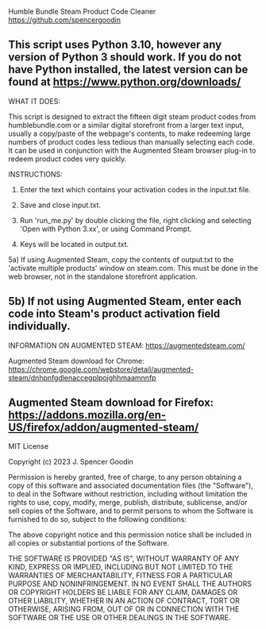 Humble Bundle Steam Product Code Cleaner
https://github.com/spencergoodin

This script uses Python 3.10, however any version of Python 3 should work. If you do not have Python installed, the latest version can be found at https://www.python.org/downloads/
------------------------------------------------------------------------------------------
WHAT IT DOES:

This script is designed to extract the fifteen digit steam product codes from humblebundle.com or a similar digital storefront from a larger text input, usually a copy/paste of the webpage's contents, to make redeeming large numbers of product codes less tedious than manually selecting each code. It can be used in conjunction with the Augmented Steam browser plug-in to redeem product codes very quickly.

INSTRUCTIONS:

1) Enter the text which contains your activation codes in the input.txt file.

2) Save and close input.txt.

3) Run 'run_me.py' by double clicking the file, right clicking and selecting 'Open with Python 3.xx', or using Command Prompt.

4) Keys will be located in output.txt.

5a) If using Augmented Steam, copy the contents of output.txt to the 'activate multiple products' window on steam.com. This must be done in the web browser, not in the standalone storefront application.

5b) If not using Augmented Steam, enter each code into Steam's product activation field individually.
------------------------------------------------------------------------------------------
INFORMATION ON AUGMENTED STEAM:
https://augmentedsteam.com/

Augmented Steam download for Chrome:
https://chrome.google.com/webstore/detail/augmented-steam/dnhpnfgdlenaccegplpojghhmaamnnfp

Augmented Steam download for Firefox:
https://addons.mozilla.org/en-US/firefox/addon/augmented-steam/
------------------------------------------------------------------------------------------
MIT License

Copyright (c) 2023 J. Spencer Goodin

Permission is hereby granted, free of charge, to any person obtaining a copy
of this software and associated documentation files (the "Software"), to deal
in the Software without restriction, including without limitation the rights
to use, copy, modify, merge, publish, distribute, sublicense, and/or sell
copies of the Software, and to permit persons to whom the Software is
furnished to do so, subject to the following conditions:

The above copyright notice and this permission notice shall be included in all
copies or substantial portions of the Software.

THE SOFTWARE IS PROVIDED "AS IS", WITHOUT WARRANTY OF ANY KIND, EXPRESS OR
IMPLIED, INCLUDING BUT NOT LIMITED TO THE WARRANTIES OF MERCHANTABILITY,
FITNESS FOR A PARTICULAR PURPOSE AND NONINFRINGEMENT. IN NO EVENT SHALL THE
AUTHORS OR COPYRIGHT HOLDERS BE LIABLE FOR ANY CLAIM, DAMAGES OR OTHER
LIABILITY, WHETHER IN AN ACTION OF CONTRACT, TORT OR OTHERWISE, ARISING FROM,
OUT OF OR IN CONNECTION WITH THE SOFTWARE OR THE USE OR OTHER DEALINGS IN THE
SOFTWARE.
